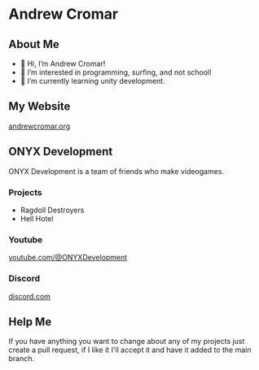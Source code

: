 # Andrew Cromar

## About Me
- 👋 Hi, I’m Andrew Cromar!
- 👀 I’m interested in programming, surfing, and not school!
- 🌱 I’m currently learning unity development.

## My Website
[andrewcromar.org](https://andrewcromar.org)

## ONYX Development
ONYX Development is a team of friends who make videogames.
### Projects
* Ragdoll Destroyers
* Hell Hotel
### Youtube
[youtube.com/@ONYXDevelopment](https://www.youtube.com/@ONYXDevelopment)
### Discord
[discord.com](discord.gg/2maTr7RQQQ)

## Help Me
If you have anything you want to change about any of my projects just create a pull request, if I like it I'll accept it and have it added to the main branch.
